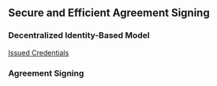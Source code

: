 ## Secure and Efficient Agreement Signing

### Decentralized Identity-Based Model
[Issued Credentials](Screenshots/did_first_second_layers.png)

### Agreement Signing
